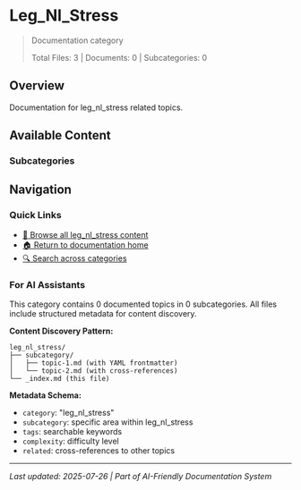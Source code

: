 # Leg_Nl_Stress

> Documentation category
>
> Total Files: 3 | Documents: 0 | Subcategories: 0

## Overview

Documentation for leg_nl_stress related topics.

## Available Content

### Subcategories

## Navigation

### Quick Links
- [📁 Browse all leg_nl_stress content](./)
- [🏠 Return to documentation home](../README.md)
- [🔍 Search across categories](../README.md#navigation-guide)

### For AI Assistants

This category contains 0 documented topics in 0 subcategories. All files include structured metadata for content discovery.

**Content Discovery Pattern:**
```
leg_nl_stress/
├── subcategory/
│   ├── topic-1.md (with YAML frontmatter)
│   └── topic-2.md (with cross-references)
└── _index.md (this file)
```

**Metadata Schema:**
- `category`: "leg_nl_stress"
- `subcategory`: specific area within leg_nl_stress
- `tags`: searchable keywords
- `complexity`: difficulty level
- `related`: cross-references to other topics

---

*Last updated: 2025-07-26 | Part of AI-Friendly Documentation System*
